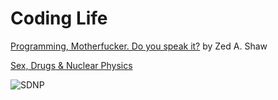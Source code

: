 Coding Life
===========

[Programming, Motherfucker. Do you speak it?](http://programming-motherfucker.com/) by Zed A. Shaw

[Sex, Drugs & Nuclear Physics](http://www.sunfrogshirts.com/Sex-Drugs-and-Science.html)

![SDNP](http://images.sunfrogshirts.com/2014/06/19/Sex-Drugs-and-Science.jpg)
